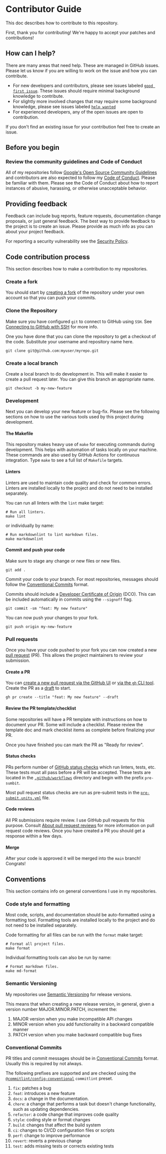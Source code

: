 # Contributor Guide

This doc describes how to contribute to this repository.

First, thank you for contributing! We're happy to accept your patches and
contributions!

## How can I help?

There are many areas that need help. These are managed in GitHub
issues. Please let us know if you are willing to work on the issue and how you
can contribute.

- For new developers and contributors, please see issues labeled
  [`good first issue`]. These issues should require minimal
  background knowledge to contribute.
- For slightly more involved changes that may require some background knowledge,
  please see issues labeled [`help wanted`]
- For experienced developers, any of the open issues are open to contribution.

If you don't find an existing issue for your contribution feel free to
create an issue.

## Before you begin

### Review the community guidelines and Code of Conduct

All of my repositories follow [Google's Open Source Community Guidelines] and
contributors are also expected to follow my [Code of Conduct]. Please be
familiar with them. Please see the Code of Conduct about how to report instances
of abusive, harassing, or otherwise unacceptable behavior.

## Providing feedback

Feedback can include bug reports, feature requests, documentation change
proposals, or just general feedback. The best way to provide feedback to the
project is to create an issue. Please provide as much info as you can about
your project feedback.

For reporting a security vulnerability see the [Security Policy].

## Code contribution process

This section describes how to make a contribution to my repositories.

### Create a fork

You should start by
[creating a fork](https://docs.github.com/en/get-started/quickstart/fork-a-repo)
of the repository under your own account so that you can push your commits.

### Clone the Repository

Make sure you have configured `git` to connect to GitHub using `SSH`. See
[Connecting to GitHub with SSH] for more info.

One you have done that you can clone the repository to get a checkout of the
code. Substitute your username and repository name here.

```shell
git clone git@github.com:myuser/myrepo.git
```

### Create a local branch

Create a local branch to do development in. This will make it easier to create a
pull request later. You can give this branch an appropriate name.

```shell
git checkout -b my-new-feature
```

### Development

Next you can develop your new feature or bug-fix. Please see the following
sections on how to use the various tools used by this project during
development.

#### The Makefile

This repository makes heavy use of `make` for executing commands during
development. This helps with automation of tasks locally on your machine. These
commands are also used by GitHub Actions for continuous integration. Type `make`
to see a full list of `Makefile` targets.

#### Linters

Linters are used to maintain code quality and check for common errors. Linters
are installed locally to the project and do not need to be installed separately.

You can run all linters with the `lint` make target:

```shell
# Run all linters.
make lint
```

or individually by name:

```shell
# Run markdownlint to lint markdown files.
make markdownlint
```

#### Commit and push your code

Make sure to stage any change or new files or new files.

```shell
git add .
```

Commit your code to your branch. For most repositories, messages should follow
the [Conventional Commits] format.

Commits should include a [Developer Certificate of Origin] (DCO). This can be
included automatically in commits using the `--signoff` flag.

```shell
git commit -sm "feat: My new feature"
```

You can now push your changes to your fork.

```shell
git push origin my-new-feature
```

### Pull requests

Once you have your code pushed to your fork you can now created a new [pull
request] (PR). This allows the project maintainers to review your submission.

#### Create a PR

You can [create a new pull request via the GitHub
UI](https://docs.github.com/en/pull-requests/collaborating-with-pull-requests/proposing-changes-to-your-work-with-pull-requests/creating-a-pull-request?tool=webui)
or [via the `gh` CLI
tool](https://docs.github.com/en/pull-requests/collaborating-with-pull-requests/proposing-changes-to-your-work-with-pull-requests/creating-a-pull-request?tool=cli).
Create the PR as a
[draft](https://docs.github.com/en/pull-requests/collaborating-with-pull-requests/proposing-changes-to-your-work-with-pull-requests/about-pull-requests#draft-pull-requests)
to start.

```shell
gh pr create --title "feat: My new feature" --draft
```

#### Review the PR template/checklist

Some repositories will have a PR template with instructions on how to document
your PR. Some will include a checklist. Please review the template doc and mark
checklist items as complete before finalizing your PR.

Once you have finished you can mark the PR as "Ready for review".

#### Status checks

PRs perform number of [GitHub status checks] which run linters, tests, etc.
These tests must all pass before a PR will be accepted. These tests are located
in the [`.github/workflows`](.github/workflows) directory and begin with the
prefix `pre-sumbit`.

Most pull request status checks are run as pre-submit tests in the
[`pre-submit.units.yml`] file.

#### Code reviews

All PR submissions require review. I use GitHub pull requests for this purpose.
Consult [About pull request reviews] for more information on pull request code
reviews. Once you have created a PR you should get a response within a few days.

#### Merge

After your code is approved it will be merged into the `main` branch! Congrats!

## Conventions

This section contains info on general conventions I use in my repositories.

### Code style and formatting

Most code, scripts, and documentation should be auto-formatted using a
formatting tool. Formatting tools are installed locally to the project and do
not need to be installed separately.

Code formatting for all files can be run with the `format` make target:

```shell
# Format all project files.
make format
```

Individual formatting tools can also be run by name:

```shell
# Format markdown files.
make md-format
```

### Semantic Versioning

My repositories use [Semantic Versioning] for release versions.

This means that when creating a new release version, in general, given a version
number MAJOR.MINOR.PATCH, increment the:

1. MAJOR version when you make incompatible API changes
2. MINOR version when you add functionality in a backward compatible manner
3. PATCH version when you make backward compatible bug fixes

### Conventional Commits

PR titles and commit messages should be in [Conventional Commits] format.
Usually this is required by not always.

The following prefixes are supported and are checked using the
[`@commitlint/config-conventional`](https://github.com/conventional-changelog/commitlint/tree/master/%40commitlint/config-conventional)
`commitlint` preset.

1. `fix`: patches a bug
2. `feat`: introduces a new feature
3. `docs`: a change in the documentation.
4. `chore`: a change that performs a task but doesn't change functionality, such
   as updating dependencies.
5. `refactor`: a code change that improves code quality
6. `style`: coding style or format changes
7. `build`: changes that affect the build system
8. `ci`: changes to CI/CD configuration files or scripts
9. `perf`: change to improve performance
10. `revert`: reverts a previous change
11. `test`: adds missing tests or corrects existing tests

[`good first issue`]: ../../labels/good%20first%20issue
[`help wanted`]: ../../labels/help%20wanted
[Security Policy]: SECURITY.md
[Code of Conduct]: CODE_OF_CONDUCT.md
[Developer Certificate of Origin]: https://en.wikipedia.org/wiki/Developer_Certificate_of_Origin
[Google's Open Source Community Guidelines]: https://opensource.google/conduct/
[Connecting to GitHub with SSH]: https://docs.github.com/en/authentication/connecting-to-github-with-ssh
[pull request]: https://docs.github.com/pull-requests
[About pull request reviews]: https://docs.github.com/en/pull-requests/collaborating-with-pull-requests/reviewing-changes-in-pull-requests/about-pull-request-reviews
[Semantic Versioning]: https://semver.org/
[Conventional Commits]: https://www.conventionalcommits.org/en/v1.0.0/
[`pre-submit.units.yml`]: .github/workflows/pre-submit.units.yml
[GitHub status checks]: https://docs.github.com/en/pull-requests/collaborating-with-pull-requests/collaborating-on-repositories-with-code-quality-features/about-status-checks
